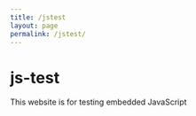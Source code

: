 ```yaml
---
title: /jstest
layout: page
permalink: /jstest/
---
```


# js-test

This website is for testing embedded JavaScript

<p id="demo"></p>

<script>
    var Airtable = require('airtable');
    var base = new Airtable({apiKey: 'patCJRVWZh4svbaze.2dafd7f4bc8a2341936747c7dafb1e36ec3a2149397dd9f3aeabfcf5a6726d0e'}).base('appoMmtp6PrLl2ykz');

    base('EntityRecords').find('recN9KaBLTbxccBnf', function(err, record) {
        if (err) { console.error(err); return; }
        console.log('Retrieved', record.id);
    });
</script>

